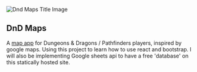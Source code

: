 ![Dnd Maps Title Image](https://lh3.googleusercontent.com/D3ntld0dpKd5OXmEcgTbd5-JSQIlFE70t-hBbwsVHsVPYikHt0qfuk0r8FmnF35uAI40EuNocPuqu3TzVEf3js_1HRZcQSKpnHzL0FNLL-ktSQ001HzgjtZYxtm1jXz94wAk7cGV8w06H_ROKyjloVZWbN7n4eY25x6dxS6rM4qP-D5Z0OrwgB9jAIbBQ2D9DmuolFIDOin6O387Q-xycZwWfYuYB5XjWfmhPFp_kxo-EJ1SlxbtcKbOtJEdCENDO4q5owxLwPUkWlJ0z58tlLCtbWFOwznmX--QglNPEojsr2PErWcGwgGPJ6BddlK1HC_yl6oyVAL4DIp4Sm8WmwQjrkZgWVF3GNThU5YJjr3RqcdoOjz8EAaCOPYIBnjFLXghADlWAJ1acF8wdMC6JPgZ7Juw7Vp7WVRnDfTxhq27F5kNgJ7nuBKDJWkIduuM0lEnvxKg9JNZHmbaXSzb7G2sfpGViT4Z8EZL4ROYg2FgK1hOs-skEr4Morrp3gHIPK0vI3q9yRfdj8j68oXcIe8HoZ5zHe7xdBVHix2XjOa0pZ-xPVSykuRD2tE63gmfbvMHydBr3UT3lfKU9753NrT5ctxO6KpjRHFLwMPrRG_QrsMQoWn9eJsWmkvtwEgS-hgL1_JS2LOfFB0sz0hYxYXC=w826-h413-no)

## DnD Maps

A [map app](https://katie-van.github.io/dnd-maps/) for Dungeons & Dragons / Pathfinders players, inspired by google maps. Using this project to learn how to use react and bootstrap. I will also be implementing Google sheets api to have a free 'database' on this statically hosted site.
